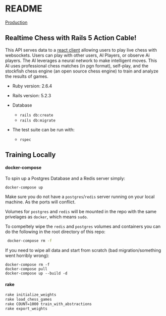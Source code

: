 # README

[Production](https://chess-machine.herokuapp.com)

## Realtime Chess with Rails 5 Action Cable!

This API serves data to a [react client](https://github.com/chadellison/chessClient)
allowing users to play live chess with websockets. Users can play with other users, AI Players, or observe Ai players. The AI leverages a neural network to make
intelligent moves. This AI uses professional chess matches (in pgn format),
self-play, and the stockfish chess engine (an open source chess engine) to train
and analyze the results of games.

- Ruby version: 2.6.4
- Rails version: 5.2.3

- Database

  - `rails db:create`
  - `rails db:migrate`

- The test suite can be run with:
  - `rspec`

## Training Locally

#### docker-compose

To spin up a Postgres Database and a Redis server simply:

`docker-compose up`

Make sure you do not have a `postgres`/`redis` server running on your local machine. As the ports will conflict.

Volumes for `postgres` and `redis` will be mounted in the repo with the same privelages as `docker`, which means `sudo`.

To compeltely wipe the `redis` and `postgres` volumes and containers you can do the following in the root directory of this repo:

```bash
 docker-compose rm -f
```

If you need to wipe all data and start from scratch (bad migration/something went horribly wrong):

```
docker-compose rm -f
docker-compose pull
docker-compose up --build -d
```

#### rake

```bash
rake initialize_weights
rake load_chess_games
rake COUNT=1000 train_with_abstractions
rake export_weights
```
